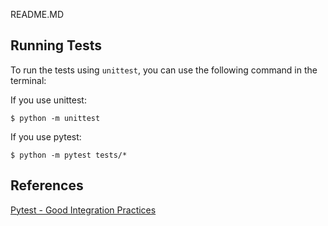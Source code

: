README.MD

## Running Tests

To run the tests using `unittest`, you can use the following command in the terminal:

If you use unittest:
```
$ python -m unittest
```

If you use pytest:
```
$ python -m pytest tests/*
```

## References
[Pytest - Good Integration Practices](https://docs.pytest.org/en/7.1.x/explanation/goodpractices.html)